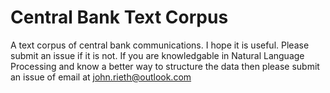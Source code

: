 # Central Bank Text Corpus

A text corpus of central bank communications. I hope it is useful. Please submit an issue if it is not. If you are knowledgable in Natural Language Processing and know a better way to structure the data then please submit an issue of email at [john.rieth@outlook.com](john.rieth@outlook.com)
